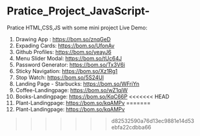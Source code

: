 # Pratice_Project_JavaScript-
Pratice HTML,CSS,JS with some mini project
Live Demo:
1. Drawing App : https://bom.so/znqGeD
2. Expading Cards: https://bom.so/UfonAv
3. Github Profiles: https://bom.so/yeayJ6
4. Menu Slider Modal: https://bom.so/tUc64J
5. Password Generator: https://bom.so/Tx3V6i
6. Sticky Navigation: https://bom.so/Xz1Rg1
7. Stop Watch: https://bom.so/5S24Ul
8. Landing Page - Starbucks: https://bom.so/WFriYn
9. Coffee-Landingpage: https://bom.so/wZ1qjW
10. Books-Landingpage: https://bom.so/KqC66P
<<<<<<< HEAD
11. Plant-Landingpage: https://bom.so/kqAMPv
=======
11. Plant-Landingpage: https://bom.so/kqAMPv
>>>>>>> d82532590a76d13ec9881e14d53ebfa22cdbba66
